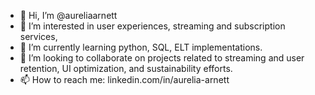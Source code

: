 - 👋 Hi, I’m @aureliaarnett
- 👀 I’m interested in user experiences, streaming and subscription services, 
- 🌱 I’m currently learning python, SQL, ELT implementations.
- 💞️ I’m looking to collaborate on projects related to streaming and user retention, UI optimization, and sustainability efforts.
- 📫 How to reach me: linkedin.com/in/aurelia-arnett

<!---
aureliaarnett/aureliaarnett is a ✨ special ✨ repository because its `README.md` (this file) appears on your GitHub profile.
You can click the Preview link to take a look at your changes.
--->
